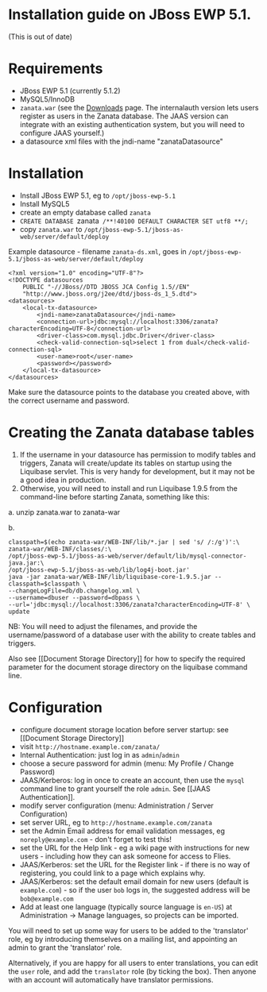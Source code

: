 # Installation guide on JBoss EWP 5.1.
(This is out of date)
# Requirements

- JBoss EWP 5.1 (currently 5.1.2)
- MySQL5/InnoDB
- `zanata.war` (see the [Downloads](https://github.com/zanata/zanata/downloads) page.  The internalauth version lets users register as users in the Zanata database. The JAAS version can integrate with an existing authentication system, but you will need to configure JAAS yourself.)
- a datasource xml files with the jndi-name "zanataDatasource"

# Installation

- Install JBoss EWP 5.1, eg to `/opt/jboss-ewp-5.1`
- Install MySQL5
- create an empty database called `zanata`
- `CREATE DATABASE `zanata` /**!40100 DEFAULT CHARACTER SET utf8 **/;`
- copy `zanata.war` to `/opt/jboss-ewp-5.1/jboss-as-web/server/default/deploy`

Example datasource - filename `zanata-ds.xml`, goes in `/opt/jboss-ewp-5.1/jboss-as-web/server/default/deploy`

    <?xml version="1.0" encoding="UTF-8"?>
    <!DOCTYPE datasources
        PUBLIC "-//JBoss//DTD JBOSS JCA Config 1.5//EN"
        "http://www.jboss.org/j2ee/dtd/jboss-ds_1_5.dtd">
    <datasources>
        <local-tx-datasource>
            <jndi-name>zanataDatasource</jndi-name>
            <connection-url>jdbc:mysql://localhost:3306/zanata?characterEncoding=UTF-8</connection-url>
            <driver-class>com.mysql.jdbc.Driver</driver-class>
            <check-valid-connection-sql>select 1 from dual</check-valid-connection-sql>
            <user-name>root</user-name>
            <password></password>
        </local-tx-datasource>
    </datasources>

Make sure the datasource points to the database you created above, with the correct username and password.

# Creating the Zanata database tables

1. If the username in your datasource has permission to modify tables and triggers, Zanata will create/update its tables on startup using the Liquibase servlet.  This is very handy for development, but it may not be a good idea in production.
1. Otherwise, you will need to install and run Liquibase 1.9.5 from the command-line before starting Zanata, something like this:

a. unzip zanata.war to zanata-war

b.

    classpath=$(echo zanata-war/WEB-INF/lib/*.jar | sed 's/ /:/g')':\
    zanata-war/WEB-INF/classes/:\
    /opt/jboss-ewp-5.1/jboss-as-web/server/default/lib/mysql-connector-java.jar:\
    /opt/jboss-ewp-5.1/jboss-as-web/lib/log4j-boot.jar'
    java -jar zanata-war/WEB-INF/lib/liquibase-core-1.9.5.jar --classpath=$classpath \
    --changeLogFile=db/db.changelog.xml \
    --username=dbuser --password=dbpass \
    --url='jdbc:mysql://localhost:3306/zanata?characterEncoding=UTF-8' \
    update

NB: You will need to adjust the filenames, and provide the username/password of a database user with the ability to create tables and triggers.

Also see [[Document Storage Directory]] for how to specify the required parameter for the document storage directory on the liquibase command line.

# Configuration
- configure document storage location before server startup: see [[Document Storage Directory]]
- visit `http://hostname.example.com/zanata/`
- Internal Authentication: just log in as `admin`/`admin`
- choose a secure password for admin (menu: My Profile / Change Password)
- JAAS/Kerberos: log in once to create an account, then use the `mysql` command line  to grant yourself the role `admin`.  See [[JAAS Authentication]].
- modify server configuration (menu: Administration / Server Configuration)
- set server URL, eg to `http://hostname.example.com/zanata`
- set the Admin Email address for email validation messages, eg `noreply@example.com` - don't forget to test this!
- set the URL for the Help link - eg a wiki page with instructions for new users - including how they can ask someone for access to Flies.
- JAAS/Kerberos: set the URL for the Register link - if there is no way of registering, you could link to a page which explains why.
- JAAS/Kerberos: set the default email domain for new users (default is `example.com`) - so if the user `bob` logs in, the suggested address will be `bob@example.com`
- Add at least one language (typically source language is `en-US`) at Administration -> Manage languages, so projects can be imported.

You will need to set up some way for users to be added to the 'translator' role, eg by introducing themselves on a mailing list, and appointing an admin to grant the 'translator' role.  

Alternatively, if you are happy for all users to enter translations, you can edit the `user` role, and add the `translator` role (by ticking the box).  Then anyone with an account will automatically have translator permissions.